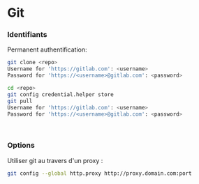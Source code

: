 # Git

### Identifiants
Permanent authentification:
```bash
git clone <repo>
Username for 'https://gitlab.com': <username>
Password for 'https://<username>@gitlab.com': <password>

cd <repo>
git config credential.helper store
git pull
Username for 'https://gitlab.com': <username>
Password for 'https://<username>@gitlab.com': <password>
```

<br/>

### Options
Utiliser git au travers d'un proxy :
```bash
git config --global http.proxy http://proxy.domain.com:port
```
